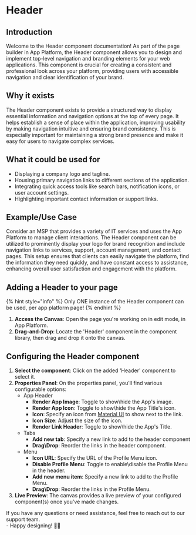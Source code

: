 # Header

## Introduction

Welcome to the Header component documentation! As part of the page builder in App Platform, the Header component allows you to design and implement top-level navigation and branding elements for your web applications. This component is crucial for creating a consistent and professional look across your platform, providing users with accessible navigation and clear identification of your brand.

## **Why it exists**

The Header component exists to provide a structured way to display essential information and navigation options at the top of every page. It helps establish a sense of place within the application, improving usability by making navigation intuitive and ensuring brand consistency. This is especially important for maintaining a strong brand presence and make it easy for users to navigate complex services.

## What it could be used for

* Displaying a company logo and tagline.
* Housing primary navigation links to different sections of the application.
* Integrating quick access tools like search bars, notification icons, or user account settings.
* Highlighting important contact information or support links.

## **Example/Use Case**

Consider an MSP that provides a variety of IT services and uses the App Platform to manage client interactions. The Header component can be utilized to prominently display your logo for brand recognition and include navigation links to services, support, account management, and contact pages. This setup ensures that clients can easily navigate the platform, find the information they need quickly, and have constant access to assistance, enhancing overall user satisfaction and engagement with the platform.

## Adding a Header to your page

{% hint style="info" %}
Only ONE instance of the Header component can be used, per app platform page!
{% endhint %}

1. **Access the Canvas**: Open the page you're working on in edit mode, in App Platform.
2. **Drag-and-Drop**: Locate the 'Header' component in the component library, then drag and drop it onto the canvas.

## Configuring the Header component

1. **Select the component**: Click on the added 'Header' component to select it.
2. **Properties Panel**: On the properties panel, you'll find various configurable options:
   * App Header
     * **Render App Image**: Toggle to show\hide the App's image.
     * **Render App Icon**: Toggle to show\hide the App Title's icon.
     * **Icon**: Specify an icon from [Material UI](https://mui.com/material-ui/material-icons) to show next to the link.
     * **Icon Size**: Adjust the size of the icon.
     * **Render Link Header**: Toggle to show\hide the App's Title.
   * Tabs
     * **Add new tab**: Specify a new link to add to the header component
     * **Drag\Drop**: Reorder the links in the header component.
   * Menu
     * **Icon URL**: Specify the URL of the Profile Menu icon.
     * **Disable Profile Menu**: Toggle to enable\disable the Profile Menu in the header.
     * **Add new menu item**: Specify a new link to add to the Profile Menu.
     * **Drag\Drop**: Reorder the links in the Profile Menu.
3. **Live Preview**: The canvas provides a live preview of your configured component(s) once you've made changes.



If you have any questions or need assistance, feel free to reach out to our support team.\
&#x20;\- Happy designing! 🎨🚀
